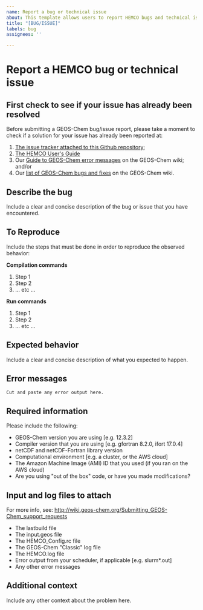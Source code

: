 ```yaml
---
name: Report a bug or technical issue
about: This template allows users to report HEMCO bugs and technical issues in the Github issue tracker.
title: "[BUG/ISSUE]"
labels: bug
assignees: ''

---
```


# Report a HEMCO bug or technical issue

## First check to see if your issue has already been resolved
Before submitting a GEOS-Chem bug/issue report, please take a moment to check if a solution for your issue has already been reported at:

1. [The issue tracker attached to this Github repository](https://github.com/geoschem/hemco/issues);
2. [The HEMCO User's Guide](http://wiki.geos-chem.org/The_HEMCO_User's_Guide)
2. Our [Guide to GEOS-Chem error messages](http://wiki.geos-chem.org/Guide_to_GEOS-Chem_error_messages) on the GEOS-Chem wiki; and/or
3. Our [list of GEOS-Chem bugs and fixes](http://wiki.geos-chem.org/Bugs_and_fixes) on the GEOS-Chem wiki.

## Describe the bug
Include a clear and concise description of the bug or issue that you have encountered.

## To Reproduce
Include the steps that must be done in order to reproduce the observed behavior:

**Compilation commands**
1. Step 1
2. Step 2
3. ... etc ...

**Run commands**
1. Step 1
2. Step 2
3. ... etc ...

## Expected behavior
Include a clear and concise description of what you expected to happen.

## Error messages
```
Cut and paste any error output here.
```

## Required information
Please include the following:
 - GEOS-Chem version you are using [e.g. 12.3.2]
 - Compiler version that you are using [e.g. gfortran 8.2.0, ifort 17.0.4] 
 - netCDF and netCDF-Fortran library version
 - Computational environment [e.g. a cluster, or the AWS cloud]
 - The Amazon Machine Image (AMI) ID that you used (if you ran on the AWS cloud)
 - Are you using "out of the box" code, or have you made modifications?

## Input and log files to attach
For more info, see: http://wiki.geos-chem.org/Submitting_GEOS-Chem_support_requests
 - The lastbuild file
 - The input.geos file
 - The HEMCO_Config.rc file
 - The GEOS-Chem "Classic" log file
 - The HEMCO.log file
 - Error output from your scheduler, if applicable [e.g. slurm*.out]
 - Any other error messages

## Additional context
Include any other context about the problem here.
